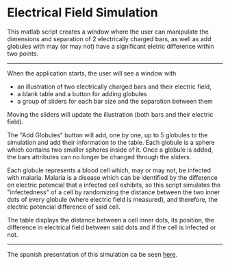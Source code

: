 # Electrical Field Simulation
This matlab script creates a window where the user can manipulate the dimensions and separation of 2 electrically charged bars, as well as add globules with may (or may not) have a significant eletric difference within two points.

- - -
When the application starts, the user will see a window with
- an illustration of two electrically charged bars and their electric field,
- a blank table and a button for adding globules
- a group of sliders for each bar size and the separation between them

Moving the sliders will update the illustration (both bars and their electric field).

The "Add Globules" button will add, one by one, up to 5 globules to the simulation and add their information to the table. Each globule is a sphere which contains two smaller spheres inside of it. Once a globule is added, the bars attributes can no longer be changed through the sliders.

Each globule represents a blood cell which, may or may not, be infected with malaria. Malaria is a disease which can be identified by the difference on electric potencial that a infected cell exhibits, so this script simulates the "infectedness" of a cell by randomizing the distance between the two inner dots of every globule (where electric field is measured), and therefore, the electric potencial difference of said cell.

The table displays the distance between a cell inner dots, its position, the difference in electrical field between said dots and if the cell is infected or not.

---

The spanish presentation of this simulation ca be seen [here](https://youtu.be/BkCnGjMwAPg).
